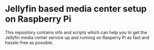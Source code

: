 # Jellyfin based media center setup on Raspberry Pi

This repository contains info and scripts which can help you to get the Jellyfin media center service up and running on Rasperry Pi as fast and hassle-free as possible.

